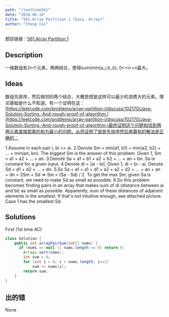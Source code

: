 ```yaml
---
path: "/leetCode561"
date: "2018-06-14"
title: "561.Array Partition 1 (Easy, Array)"
author: "Cheng Cai"
---
```


题目链接：[561.Array Partition 1](https://leetcode.com/problems/array-partition-i/description/)

## Description
一维数组有2n个元素，两两结合，使得sum(min(a_i,b_i)), 0<=i<=n最大。

## Ideas
数组先排序，然后相邻的两个结合，大概思想是这样可以最少的浪费大的元素。理论基础是什么不知道。有一个证明在这：[https://leetcode.com/problems/array-partition-i/discuss/102170/Java-Solution-Sorting.-And-rough-proof-of-algorithm.](https://leetcode.com/problems/array-partition-i/discuss/102170/Java-Solution-Sorting.-And-rough-proof-of-algorithm.)最终证明这个问题和找到两两元素直接距离的和为最小的问题。从而证明了就是先排序然后再算和的解法是正确的：

1.Assume in each pair i, bi >= ai.
2.Denote Sm = min(a1, b1) + min(a2, b2) + ... + min(an, bn). The biggest Sm is the answer of this problem. Given 1, Sm = a1 + a2 + ... + an.
3.Denote Sa = a1 + b1 + a2 + b2 + ... + an + bn. Sa is constant for a given input.
4.Denote di = |ai - bi|. Given 1, di = bi - ai. Denote Sd = d1 + d2 + ... + dn.
5.So Sa = a1 + a1 + d1 + a2 + a2 + d2 + ... + an + an + dn = 2Sm + Sd => Sm = (Sa - Sd) / 2. To get the max Sm, given Sa is constant, we need to make Sd as small as possible.
6.So this problem becomes finding pairs in an array that makes sum of di (distance between ai and bi) as small as possible. Apparently, sum of these distances of adjacent elements is the smallest. If that's not intuitive enough, see attached picture. Case 1 has the smallest Sd.

## Solutions
First (1st time AC)
```java
class Solution {
    public int arrayPairSum(int[] nums) {
	  if (nums == null || nums.length == 0) return 0;
        Arrays.sort(nums);
	  	int sum = 0;
        for (int i = 0; i < nums.length; i+=2)
	   		sum += nums[i];
	  	return sum;
    }
}
```

## 出的错
None

